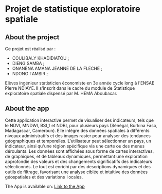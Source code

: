 # Projet de statistique exploratoire spatiale
## About the project
Ce projet est réalisé par :
- COULIBALY KHADIDIATOU ;
- DIENG SAMBA ;
- ONANENA AMANA JEANNE DE LA FLECHE ;
-  NDONG TAMSIR ;

  Elèves ingénieur statisticien économiste en 3e année cycle long à l'ENSAE Pierre NDIAYE. Il s'inscrit dans le cadre du module de Statistique exploratoire spatiale dispensé par M. HEMA Aboubacar.

  ## About the app 
  Cette application interactive permet de visualiser des indicateurs, tels que le NDVI, MNDWI, 
BSI_1 et NDBI, pour plusieurs pays (Sénégal, Burkina Faso, Madagascar, Cameroun). Elle 
intègre des données spatiales à différents niveaux administratifs et des images raster pour 
analyser des tendances géographiques et temporelles. L'utilisateur peut sélectionner un pays, 
un indicateur, ainsi qu'une région spécifique via une carte ou des menus déroulants. Les données 
sont affichées sous forme de cartes interactives, de graphiques, et de tableaux dynamiques, 
permettant une exploration approfondie des valeurs et des changements significatifs des 
indicateurs sélectionnés. Le tout est enrichi par des descriptions dynamiques et des outils de 
filtrage, favorisant une analyse ciblée et intuitive des données géospatiales et des variations 
locales.

  The App is available on: [Link to the App](https://kcgirl1234.shinyapps.io/Cartographie_indicateurs/)



